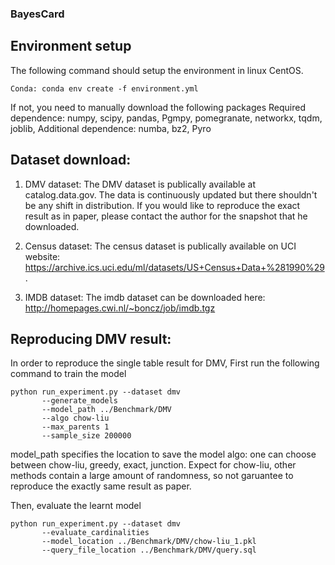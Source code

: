 ### BayesCard

## Environment setup
  The following command should setup the environment in linux CentOS.
  ```
  Conda: conda env create -f environment.yml
  ```
  If not, you need to manually download the following packages
  Required dependence: numpy, scipy, pandas, Pgmpy, pomegranate, networkx, tqdm, joblib, 
  Additional dependence: numba, bz2, Pyro
  
## Dataset download:
1. DMV dataset:
   The DMV dataset is publically available at catalog.data.gov. The data is continuously updated but there shouldn't be any shift in distribution. If you would
   like to reproduce the exact result as in paper, please contact the author for the snapshot that he downloaded.

2. Census dataset:
   The census dataset is publically available on UCI website: https://archive.ics.uci.edu/ml/datasets/US+Census+Data+%281990%29.

3. IMDB dataset:
   The imdb dataset can be downloaded here: http://homepages.cwi.nl/~boncz/job/imdb.tgz
   
## Reproducing DMV result:
  In order to reproduce the single table result for DMV, 
  First run the following command to train the model
  ```
  python run_experiment.py --dataset dmv
         --generate_models
         --model_path ../Benchmark/DMV
         --algo chow-liu
         --max_parents 1
         --sample_size 200000
  ```
  model_path specifies the location to save the model
  algo: one can choose between chow-liu, greedy, exact, junction. Expect for chow-liu, other methods contain a large amount of randomness, so not garuantee to 
  reproduce the exactly same result as paper.
  
  Then, evaluate the learnt model
  ```
  python run_experiment.py --dataset dmv
         --evaluate_cardinalities
         --model_location ../Benchmark/DMV/chow-liu_1.pkl
         --query_file_location ../Benchmark/DMV/query.sql
  ```
